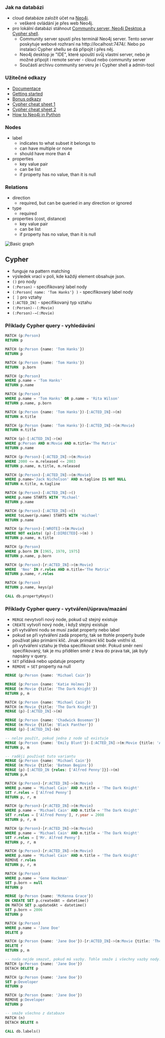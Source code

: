 ### Jak na databázi
* cloud databáze založit účet na [Neo4j](https://neo4j.com/).
    * veškeré ovládání je přes web Neo4j.
* pro lokální databázi stáhnout [Community server, Neo4j Desktop a Cypher shell](https://neo4j.com/download-center/#community).
    * Community server spustí přes terminál Neo4j server. Tento server poskytuje webové rozhraní na http://localhost:7474/. Nebo po instalaci Cypher shellu se dá připojit i přes něj.
    * Neo4j desktop je "IDE", které spouští svůj vlastní server, nebo je možné připojit i remote server - cloud nebo community server
    * Součástí archivu community serveru je i Cypher shell a admin-tool

### Užitečné odkazy
* [Documentace](https://neo4j.com/docs/)
* [Getting started](https://neo4j.com/developer/get-started/)
* [Bonus odkazy](https://neo4j.com/developer/resources/#docs-manuals)
* [Cypher cheat sheet 1](https://neo4j.com/docs/cypher-refcard/current/)
* [Cypher cheat sheet 2](https://neo4j.com/docs/cypher-cheat-sheet/current/)
* [How to Neo4j in Python](https://neo4j.com/docs/python-manual/current/)

### Nodes
* label 
    * indicates to what subset it belongs to
    * can have multiple or none
    * should have more than 4
* properties
    * key value pair
    * can be list
    * if property has no value, than it is null

### Relations
* direction
    * required, but can be queried in any direction or ignored
* type
    * required
* properties (cost, distance)
    * key value pair
    * can be list
    * if property has no value, than it is null

![Basic graph](img/basic-graph.png)

## Cypher
* funguje na pattern matching
* výsledek vrací v poli, kde každý element obsahuje json.
* `()` pro nody
* `(:Person)` - specifikovaný label nody
* `(:Person{ name: 'Tom Hanks'} )` - specifikovaný label nody
* `[ ]` pro vztahy
* `[:ACTED_IN]` - specifikovaný typ vztahu
* `(:Person)--(:Movie)`
* `(:Person)-→(:Movie)`

### Příklady Cypher query - vyhledávání
```sql
MATCH (p:Person) 
RETURN p

MATCH (p:Person {name: 'Tom Hanks'})
RETURN p

MATCH (p:Person {name: 'Tom Hanks'})
RETURN  p.born

MATCH (p:Person)
WHERE p.name = 'Tom Hanks'
RETURN p.name

MATCH (p:Person)
WHERE p.name = 'Tom Hanks' OR p.name = 'Rita Wilson'
RETURN p.name, p.born

MATCH (p:Person {name: 'Tom Hanks'})-[:ACTED_IN]->(m)
RETURN m.title

MATCH (p:Person {name: 'Tom Hanks'})-[:ACTED_IN]->(m:Movie)
RETURN m.title

MATCH (p)-[:ACTED_IN]->(m)
WHERE p:Person AND m:Movie AND m.title='The Matrix'
RETURN p.name

MATCH (p:Person)-[:ACTED_IN]->(m:Movie)
WHERE 2000 <= m.released <= 2003
RETURN p.name, m.title, m.released

MATCH (p:Person)-[:ACTED_IN]->(m:Movie)
WHERE p.name='Jack Nicholson' AND m.tagline IS NOT NULL
RETURN m.title, m.tagline

MATCH (p:Person)-[:ACTED_IN]->()
WHERE p.name STARTS WITH 'Michael'
RETURN p.name

MATCH (p:Person)-[:ACTED_IN]->()
WHERE toLower(p.name) STARTS WITH 'michael'
RETURN p.name

MATCH (p:Person)-[:WROTE]->(m:Movie)
WHERE NOT exists( (p)-[:DIRECTED]->(m) )
RETURN p.name, m.title

MATCH (p:Person)
WHERE p.born IN [1965, 1970, 1975]
RETURN p.name, p.born

MATCH (p:Person)-[r:ACTED_IN]->(m:Movie)
WHERE  'Neo' IN r.roles AND m.title='The Matrix'
RETURN p.name, r.roles

MATCH (p:Person)
RETURN p.name, keys(p)

CALL db.propertyKeys()
```

### Příklady Cypher query - vytváření/úprava/mazání
* `MERGE` nevytvoří nový node, pokud už stejný existuje
* `CREATE` vytvoří nový node, i když stejný existuje
* při vytváření nodu se musí zadat property nebo label
* pokud se při vytváření zadá property, tak se ttohle property bude používat jako primární klíč. Jinak primární klíč bude vnitřní id.
* při vytváření vztahu je třeba specifikovat směr. Pokud směr není specifikovaný, tak je mu přidělen směr z leva do prava tak, jak byly napsány v query.
* `SET` přidává nebo updatuje property
* `REMOVE` = `SET` property na null
```sql
MERGE (p:Person {name: 'Michael Cain'})

MERGE (p:Person {name: 'Katie Holmes'})
MERGE (m:Movie {title: 'The Dark Knight'})
RETURN p, m

MATCH (p:Person {name: 'Michael Cain'})
MATCH (m:Movie {title: 'The Dark Knight'})
MERGE (p)-[:ACTED_IN]->(m)

MERGE (p:Person {name: 'Chadwick Boseman'})
MERGE (m:Movie {title: 'Black Panther'})
MERGE (p)-[:ACTED_IN]-(m)

-- nelze použít, pokud jedna z node už existuje
MERGE (p:Person {name: 'Emily Blunt'})-[:ACTED_IN]->(m:Movie {title: 'A Quiet Place'})
RETURN p, m

-- raději používat tuto variantu
MERGE (p:Person {name: 'Michael Cain'})
MERGE (m:Movie {title: 'Batman Begins'})
MERGE (p)-[:ACTED_IN {roles: ['Alfred Penny']}]->(m)
RETURN p,m

MATCH (p:Person)-[r:ACTED_IN]->(m:Movie)
WHERE p.name = 'Michael Cain' AND m.title = 'The Dark Knight'
SET r.roles = ['Alfred Penny']
RETURN p, r, m

MATCH (p:Person)-[r:ACTED_IN]->(m:Movie)
WHERE p.name = 'Michael Cain' AND m.title = 'The Dark Knight'
SET r.roles = ['Alfred Penny'], r.year = 2008
RETURN p, r, m

MATCH (p:Person)-[r:ACTED_IN]->(m:Movie)
WHERE p.name = 'Michael Cain' AND m.title = 'The Dark Knight'
SET r.roles = ['Mr. Alfred Penny']
RETURN p, r, m

MATCH (p:Person)-[r:ACTED_IN]->(m:Movie)
WHERE p.name = 'Michael Cain' AND m.title = 'The Dark Knight'
REMOVE r.roles
RETURN p, r, m

MATCH (p:Person)
WHERE p.name = 'Gene Hackman'
SET p.born = null
RETURN p

MERGE (p:Person {name: 'McKenna Grace'})
ON CREATE SET p.createdAt = datetime()
ON MATCH SET p.updatedAt = datetime()
SET p.born = 2006
RETURN p

MATCH (p:Person)
WHERE p.name = 'Jane Doe'
DELETE p

MATCH (p:Person {name: 'Jane Doe'})-[r:ACTED_IN]->(m:Movie {title: 'The Matrix'})
DELETE r
RETURN p, m

-- noda nejde smazat, pokud má vazby. Tohle smaže i všechny vazby nody.
MATCH (p:Person {name: 'Jane Doe'})
DETACH DELETE p

MATCH (p:Person {name: 'Jane Doe'})
SET p:Developer
RETURN p

MATCH (p:Person {name: 'Jane Doe'})
REMOVE p:Developer
RETURN p

-- smaže všechno z databaze
MATCH (n)
DETACH DELETE n

CALL db.labels()
```